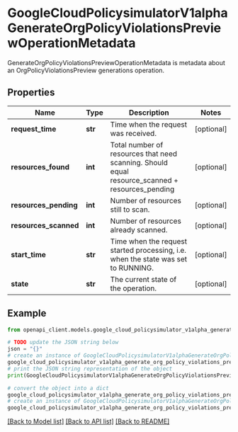 # GoogleCloudPolicysimulatorV1alphaGenerateOrgPolicyViolationsPreviewOperationMetadata

GenerateOrgPolicyViolationsPreviewOperationMetadata is metadata about an OrgPolicyViolationsPreview generations operation.

## Properties

Name | Type | Description | Notes
------------ | ------------- | ------------- | -------------
**request_time** | **str** | Time when the request was received. | [optional] 
**resources_found** | **int** | Total number of resources that need scanning. Should equal resource_scanned + resources_pending | [optional] 
**resources_pending** | **int** | Number of resources still to scan. | [optional] 
**resources_scanned** | **int** | Number of resources already scanned. | [optional] 
**start_time** | **str** | Time when the request started processing, i.e. when the state was set to RUNNING. | [optional] 
**state** | **str** | The current state of the operation. | [optional] 

## Example

```python
from openapi_client.models.google_cloud_policysimulator_v1alpha_generate_org_policy_violations_preview_operation_metadata import GoogleCloudPolicysimulatorV1alphaGenerateOrgPolicyViolationsPreviewOperationMetadata

# TODO update the JSON string below
json = "{}"
# create an instance of GoogleCloudPolicysimulatorV1alphaGenerateOrgPolicyViolationsPreviewOperationMetadata from a JSON string
google_cloud_policysimulator_v1alpha_generate_org_policy_violations_preview_operation_metadata_instance = GoogleCloudPolicysimulatorV1alphaGenerateOrgPolicyViolationsPreviewOperationMetadata.from_json(json)
# print the JSON string representation of the object
print(GoogleCloudPolicysimulatorV1alphaGenerateOrgPolicyViolationsPreviewOperationMetadata.to_json())

# convert the object into a dict
google_cloud_policysimulator_v1alpha_generate_org_policy_violations_preview_operation_metadata_dict = google_cloud_policysimulator_v1alpha_generate_org_policy_violations_preview_operation_metadata_instance.to_dict()
# create an instance of GoogleCloudPolicysimulatorV1alphaGenerateOrgPolicyViolationsPreviewOperationMetadata from a dict
google_cloud_policysimulator_v1alpha_generate_org_policy_violations_preview_operation_metadata_from_dict = GoogleCloudPolicysimulatorV1alphaGenerateOrgPolicyViolationsPreviewOperationMetadata.from_dict(google_cloud_policysimulator_v1alpha_generate_org_policy_violations_preview_operation_metadata_dict)
```
[[Back to Model list]](../README.md#documentation-for-models) [[Back to API list]](../README.md#documentation-for-api-endpoints) [[Back to README]](../README.md)


